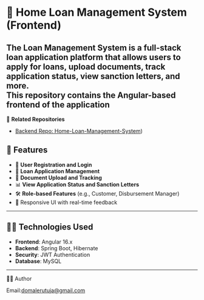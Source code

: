 # 🏦 Home Loan Management System (Frontend)

The **Loan Management System** is a full-stack loan application platform that allows users to apply for loans, upload documents, track application status, view sanction letters, and more.  
This repository contains the **Angular-based frontend** of the application
---
🔗 **Related Repositories**  
- [Backend Repo: Home-Loan-Management-System](https://github.com/domalerutuja10/Home-Loan-Management-System-Back-End)) 
## 🚀 Features

- 🔐 **User Registration and Login**  
- 💼 **Loan Application Management**  
- 📄 **Document Upload and Tracking**  
- 📊 **View Application Status and Sanction Letters**  
- 🛠️ **Role-based Features** (e.g., Customer, Disbursement Manager)  
- 🔄 Responsive UI with real-time feedback  

---

## 🧑‍💻 Technologies Used

- **Frontend**: Angular 16.x  
- **Backend**: Spring Boot, Hibernate  
- **Security**: JWT Authentication  
- **Database**: MySQL  

---
👩‍💻 Author

Email:domalerutuja@gmail.com


